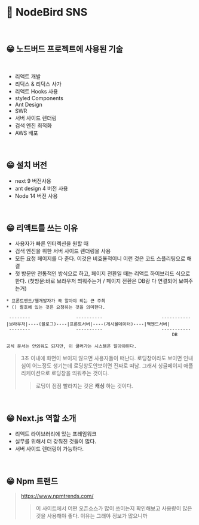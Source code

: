 # 💌 NodeBird SNS

<br>

## 😁 노드버드 프로젝트에 사용된 기술

<br>

- 리액트 개발
- 리덕스 & 리덕스 사가
- 리액트 Hooks 사용
- styled Components
- Ant Design
- SWR
- 서버 사이드 렌더링
- 검색 엔진 최적화
- AWS 배포

<br>

## 😁 설치 버전

- next 9 버전사용
- ant design 4 버전 사용
- Node 14 버전 사용

<br>

## 😁 리액트를 쓰는 이유

- 사용자가 빠른 인터렉션을 원할 때
- 검색 엔진을 위한 서버 사이드 렌더링을 사용
- 모든 요청 페이지를 다 준다. 이것은 비효율적이니 이런 것은 코드 스플리팅으로 해결
- 첫 방문만 전통적인 방식으로 하고, 페이지 전환일 때는 리액트 하이브리드 식으로 한다. (첫방문:바로 브라우저 띄워주는거 / 페이지 전환은 DB랑 다 연결되어 보여주는거)

```
* 프론트앤드/웹개발자가 꼭 알아야 되는 큰 주최
* () 괄호에 있는 것은 요청하는 것을 의미한다.

 --------                 ----------                      -----------
|브라우저|----(블로그)----|프론트서버|----(게시물데이터)----|백엔드서버|
 --------                 ----------                      -----------
                                                              DB

공식 문서는 안외워도 되지만, 이 굴러가는 시스템은 알아야된다.

```

> 3초 이내에 화면이 보이지 않으면 사용자들이 떠난다.
> 로딩창이라도 보이면 인내심이 어느정도 생기는데 로딩창도안보이면 진짜로 떠남.
> 그래서 싱글페이지 애플리케이션으로 로딩창을 띄워주는 것이다.
>
> > 로딩이 점점 빨라지는 것은 **캐싱** 하는 것이다.

<br>

## 😁 Next.js 역할 소개

- 리액트 라이브러리에 있는 프레임워크
- 실무를 위해서 더 갖춰진 것들이 많다.
- 서버 사이드 렌더링이 가능하다.

<br>

## 😁 Npm 트랜드

> https://www.npmtrends.com/
>
> > 이 사이트에서 어떤 오픈소스가 많이 쓰이는지 확인해보고 사용량이 많은 것을 사용해야 좋다. 이유는 그래야 정보가 많으니까

